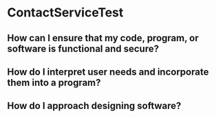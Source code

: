 # ContactServiceTest

## How can I ensure that my code, program, or software is functional and secure?

## How do I interpret user needs and incorporate them into a program?

## How do I approach designing software?
